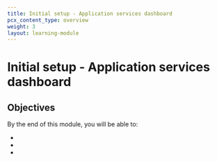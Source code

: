```yaml
---
title: Initial setup - Application services dashboard
pcx_content_type: overview
weight: 3
layout: learning-module
---
```


# Initial setup - Application services dashboard



## Objectives

By the end of this module, you will be able to:

- 
- 
- 
